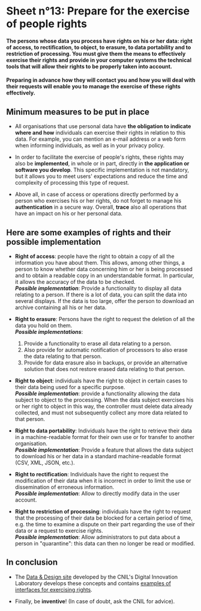 # Sheet n°13: Prepare for the exercise of people rights

#### The persons whose data you process have rights on his or her data: right of access, to rectification, to object, to erasure, to data portability and to restriction of processing. You must give them the means to effectively exercise their rights and provide in your computer systems the technical tools that will allow their rights to be properly taken into account.

#### Preparing in advance how they will contact you and how you will deal with their requests will enable you to manage the exercise of these rights effectively.


## Minimum measures to be put in place

* All organisations that use personal data have **the obligation to indicate where and how** individuals can exercise their rights in relation to this data. For example, you can mention an e-mail address or a web form when informing individuals, as well as in your privacy policy.

* In order to facilitate the exercise of people's rights, these rights may also be **implemented**, in whole or in part, directly in **the application or software you develop**. This specific implementation is not mandatory, but it allows you to meet users' expectations and reduce the time and complexity of processing this type of request.

* Above all, in case of access or operations directly performed by a person who exercises his or her rights, do not forget to manage his **authentication** in a secure way. Overall, **trace** also all operations that have an impact on his or her personal data.

## Here are some examples of rights and their possible implementation

* **Right of access**: people have the right to obtain a copy of all the information you have about them. This allows, among other things, a person to know whether data concerning him or her is being processed and to obtain a readable copy in an understandable format. In particular, it allows the accuracy of the data to be checked.  
**_Possible implementation_**: Provide a functionality to display all data relating to a person. If there is a lot of data, you can split the data into several displays. If the data is too large, offer the person to download an archive containing all his or her data.

* **Right to erasure**: Persons have the right to request the deletion of all the data you hold on them.  
**_Possible implementations_**:
    1. Provide a functionality to erase all data relating to a person.
    2. Also provide for automatic notification of processors to also erase the data relating to that person.
    3. Provide for data erasure also in backups, or provide an alternative solution that does not restore erased data relating to that person.

* **Right to object**: individuals have the right to object in certain cases to their data being used for a specific purpose.  
**_Possible implementation_**: provide a functionality allowing the data subject to object to the processing. When the data subject exercises his or her right to object in this way, the controller must delete data already collected, and must not subsequently collect any more data related to that person.

* **Right to data portability**: Individuals have the right to retrieve their data in a machine-readable format for their own use or for transfer to another organisation.  
**_Possible implementation_**: Provide a feature that allows the data subject to download his or her data in a standard machine-readable format (CSV, XML, JSON, etc.).

* **Right to rectification**: Individuals have the right to request the modification of their data when it is incorrect in order to limit the use or dissemination of erroneous information.  
**_Possible implementation_**: Allow to directly modify data in the user account.

* **Right to restriction of processing**: individuals have the right to request that the processing of their data be blocked for a certain period of time, e.g. the time to examine a dispute on their part regarding the use of their data or a request to exercise rights.  
**_Possible implementation_**: Allow administrators to put data about a person in "quarantine": this data can then no longer be read or modified.

## In conclusion

* The [Data & Design site](https://design.cnil.fr/en) developed by the CNIL's Digital Innovation Laboratory develops these concepts and contains [examples of interfaces for exercising rights](https://design.cnil.fr/en/concepts/exercising-rights/).

* Finally, be **inventive**! (In case of doubt, ask the CNIL for advice).
